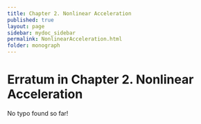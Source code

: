 ```yaml
---
title: Chapter 2. Nonlinear Acceleration
published: true
layout: page
sidebar: mydoc_sidebar
permalink: NonlinearAcceleration.html
folder: monograph
---
```



# Erratum in Chapter 2. Nonlinear Acceleration

No typo found so far!